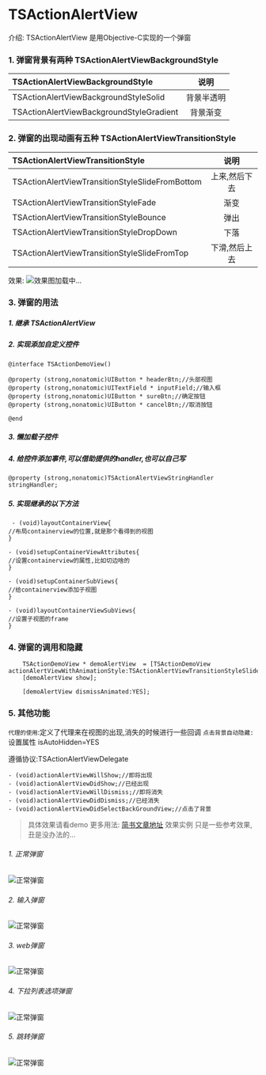 # TSActionAlertView

介绍:  TSActionAlertView 是用Objective-C实现的一个弹窗

### 1. 弹窗背景有两种  TSActionAlertViewBackgroundStyle

|TSActionAlertViewBackgroundStyle|说明|
|:------------- | :-------------:|
 |TSActionAlertViewBackgroundStyleSolid     | 背景半透明|
| TSActionAlertViewBackgroundStyleGradient | 背景渐变|


### 2. 弹窗的出现动画有五种 TSActionAlertViewTransitionStyle
    
|TSActionAlertViewTransitionStyle|说明|
|:---|:---:|
|TSActionAlertViewTransitionStyleSlideFromBottom|上来,然后下去|
|TSActionAlertViewTransitionStyleFade|渐变|
|TSActionAlertViewTransitionStyleBounce|弹出|
|TSActionAlertViewTransitionStyleDropDown|下落|
|TSActionAlertViewTransitionStyleSlideFromTop|下滑,然后上去|


效果:
![效果图加载中...](https://github.com/TsnumiDC/TSActionAlertView/blob/master/demo_gifs/gifImage.gif?raw=true)

### 3. 弹窗的用法

##### 1. 继承 TSActionAlertView
##### 2. 实现添加自定义控件
  
```
@interface TSActionDemoView()

@property (strong,nonatomic)UIButton * headerBtn;//头部视图
@property (strong,nonatomic)UITextField * inputField;//输入框
@property (strong,nonatomic)UIButton * sureBtn;//确定按钮
@property (strong,nonatomic)UIButton * cancelBtn;//取消按钮

@end
```
##### 3. 懒加载子控件
##### 4. 给控件添加事件,可以借助提供的handler,也可以自己写
 
 ```
 @property (strong,nonatomic)TSActionAlertViewStringHandler stringHandler;
 ```
##### 5. 实现继承的以下方法
 
 ```
  - (void)layoutContainerView{
 //布局containerview的位置,就是那个看得到的视图
 }
 
 - (void)setupContainerViewAttributes{
 //设置containerview的属性,比如切边啥的
 }
 
 - (void)setupContainerSubViews{
 //给containerview添加子视图
 }
 
 - (void)layoutContainerViewSubViews{
 //设置子视图的frame
 }
 ```
 
### 4. 弹窗的调用和隐藏
```
    TSActionDemoView * demoAlertView  = [TSActionDemoView actionAlertViewWithAnimationStyle:TSActionAlertViewTransitionStyleSlideFromTop];
    [demoAlertView show];
    
    [demoAlertView dismissAnimated:YES];
```

### 5. 其他功能

`代理的使用`:定义了代理来在视图的出现,消失的时候进行一些回调
`点击背景自动隐藏:` 设置属性 isAutoHidden=YES 

遵循协议:TSActionAlertViewDelegate

```
- (void)actionAlertViewWillShow;//即将出现
- (void)actionAlertViewDidShow;//已经出现
- (void)actionAlertViewWillDismiss;//即将消失
- (void)actionAlertViewDidDismiss;//已经消失
- (void)actionAlertViewDidSelectBackGroundView;//点击了背景
```

> 具体效果请看demo
> 更多用法: [简书文章地址](http://www.jianshu.com/p/9a08223c70e8)
> 效果实例 只是一些参考效果,丑是没办法的...

###### 1. 正常弹窗
![正常弹窗](https://github.com/TsnumiDC/TSActionAlertView/blob/master/demo_gifs/1.%20normal.gif?raw=true)

###### 2. 输入弹窗
![正常弹窗](https://github.com/TsnumiDC/TSActionAlertView/blob/master/demo_gifs/2.%20input.gif?raw=true)

###### 3. web弹窗
![正常弹窗](https://github.com/TsnumiDC/TSActionAlertView/blob/master/demo_gifs/3.%20web.gif?raw=true)

###### 4. 下拉列表选项弹窗
![正常弹窗](https://github.com/TsnumiDC/TSActionAlertView/blob/master/demo_gifs/4.%20pull.gif?raw=true)

###### 5. 跳转弹窗
![正常弹窗](https://github.com/TsnumiDC/TSActionAlertView/blob/master/demo_gifs/5.%20jump.gif?raw=true)


